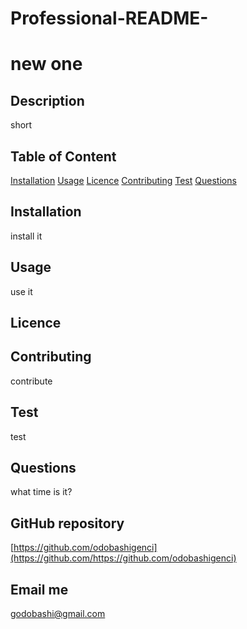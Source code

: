 # Professional-README-

  # new one

  ## Description
  short

  ## Table of Content
  [Installation](#installation)
  [Usage](#usage)
  [Licence](#licence)
  [Contributing](#contributing)
  [Test](#test)
  [Questions](#questions)

  ## Installation
  install it

  ## Usage
  use it

  ## Licence


  ## Contributing
  contribute

  ## Test
  test

  ## Questions
  what time is it?

  ## GitHub repository
  [https://github.com/odobashigenci](https://github.com/https://github.com/odobashigenci)

  ## Email me
  [godobashi@gmail.com](mailto:godobashi@gmail.com)
